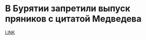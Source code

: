 # В Бурятии запретили выпуск пряников с цитатой Медведева



[LINK](https://varlamov.ru/1799531.html)